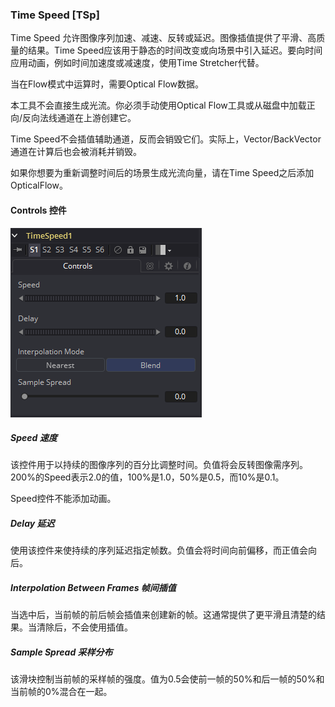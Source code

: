 ### Time Speed [TSp]

Time Speed 允许图像序列加速、减速、反转或延迟。图像插值提供了平滑、高质量的结果。Time Speed应该用于静态的时间改变或向场景中引入延迟。要向时间应用动画，例如时间加速度或减速度，使用Time Stretcher代替。

当在Flow模式中运算时，需要Optical Flow数据。

本工具不会直接生成光流。你必须手动使用Optical Flow工具或从磁盘中加载正向/反向法线通道在上游创建它。

Time Speed不会插值辅助通道，反而会销毁它们。实际上，Vector/BackVector通道在计算后也会被消耗并销毁。

如果你想要为重新调整时间后的场景生成光流向量，请在Time Speed之后添加OpticalFlow。

#### Controls 控件

![TSp_Controls](images/TSp_Controls.png)

##### Speed 速度

该控件用于以持续的图像序列的百分比调整时间。负值将会反转图像需序列。200%的Speed表示2.0的值，100%是1.0，50%是0.5，而10%是0.1。

Speed控件不能添加动画。

##### Delay 延迟

使用该控件来使持续的序列延迟指定帧数。负值会将时间向前偏移，而正值会向后。

##### Interpolation Between Frames 帧间插值

当选中后，当前帧的前后帧会插值来创建新的帧。这通常提供了更平滑且清楚的结果。当清除后，不会使用插值。

##### Sample Spread 采样分布

该滑块控制当前帧的采样帧的强度。值为0.5会使前一帧的50%和后一帧的50%和当前帧的0%混合在一起。